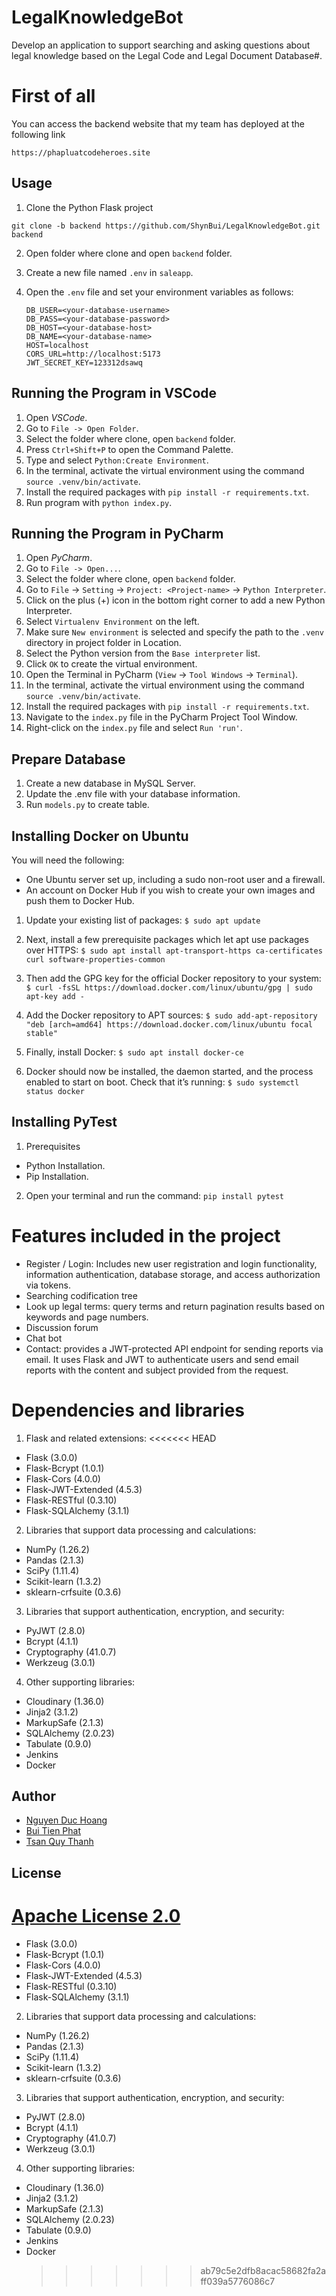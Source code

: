 # LegalKnowledgeBot

Develop an application to support searching and asking questions about legal knowledge based on the Legal Code and Legal Document Database#.

# First of all

You can access the backend website that my team has deployed at the following link

```
https://phapluatcodeheroes.site
```

## Usage

1. Clone the Python Flask project

```
git clone -b backend https://github.com/ShynBui/LegalKnowledgeBot.git backend
```

2. Open folder where clone and open `backend` folder.
3. Create a new file named `.env` in `saleapp`.
4. Open the `.env` file and set your environment variables as follows:

   ```
   DB_USER=<your-database-username>
   DB_PASS=<your-database-password>
   DB_HOST=<your-database-host>
   DB_NAME=<your-database-name>
   HOST=localhost
   CORS_URL=http://localhost:5173
   JWT_SECRET_KEY=123312dsawq

   ```

## Running the Program in VSCode

1. Open _VSCode_.
2. Go to `File -> Open Folder`.
3. Select the folder where clone, open `backend` folder.
4. Press `Ctrl+Shift+P` to open the Command Palette.
5. Type and select `Python:Create Environment`.
6. In the terminal, activate the virtual environment using the command `source .venv/bin/activate`.
7. Install the required packages with `pip install -r requirements.txt`.
8. Run program with `python index.py`.

## Running the Program in PyCharm

1. Open _PyCharm_.
2. Go to `File -> Open...`.
3. Select the folder where clone, open `backend` folder.
4. Go to `File` -> `Setting` -> `Project: <Project-name>` -> `Python Interpreter`.
5. Click on the plus (+) icon in the bottom right corner to add a new Python Interpreter.
6. Select `Virtualenv Environment` on the left.
7. Make sure `New environment` is selected and specify the path to the `.venv` directory in project folder in Location.
8. Select the Python version from the `Base interpreter` list.
9. Click `OK` to create the virtual environment.
10. Open the Terminal in PyCharm (`View` -> `Tool Windows` -> `Terminal`).
11. In the terminal, activate the virtual environment using the command `source .venv/bin/activate`.
12. Install the required packages with `pip install -r requirements.txt`.
13. Navigate to the `index.py` file in the PyCharm Project Tool Window.
14. Right-click on the `index.py` file and select `Run 'run'`.

## Prepare Database

1. Create a new database in MySQL Server.
2. Update the .env file with your database information.
3. Run `models.py` to create table.

## Installing Docker on Ubuntu

You will need the following:

- One Ubuntu server set up, including a sudo non-root user and a firewall.
- An account on Docker Hub if you wish to create your own images and push them to Docker Hub.

1. Update your existing list of packages: `$ sudo apt update`

2. Next, install a few prerequisite packages which let apt use packages over HTTPS: `$ sudo apt install apt-transport-https ca-certificates curl software-properties-common`

3. Then add the GPG key for the official Docker repository to your system: `$ curl -fsSL https://download.docker.com/linux/ubuntu/gpg | sudo apt-key add -`

4. Add the Docker repository to APT sources: `$ sudo add-apt-repository "deb [arch=amd64] https://download.docker.com/linux/ubuntu focal stable"`

5. Finally, install Docker: `$ sudo apt install docker-ce`

6. Docker should now be installed, the daemon started, and the process enabled to start on boot. Check that it’s running: `$ sudo systemctl status docker`

## Installing PyTest

1. Prerequisites

- Python Installation.
- Pip Installation.

2. Open your terminal and run the command: `pip install pytest`

# Features included in the project

- Register / Login: Includes new user registration and login functionality, information authentication, database storage, and access authorization via tokens.
- Searching codification tree
- Look up legal terms: query terms and return pagination results based on keywords and page numbers.
- Discussion forum
- Chat bot
- Contact: provides a JWT-protected API endpoint for sending reports via email. It uses Flask and JWT to authenticate users and send email reports with the content and subject provided from the request.

# Dependencies and libraries

1. Flask and related extensions:
   <<<<<<< HEAD

- Flask (3.0.0)
- Flask-Bcrypt (1.0.1)
- Flask-Cors (4.0.0)
- Flask-JWT-Extended (4.5.3)
- Flask-RESTful (0.3.10)
- Flask-SQLAlchemy (3.1.1)

2. Libraries that support data processing and calculations:

- NumPy (1.26.2)
- Pandas (2.1.3)
- SciPy (1.11.4)
- Scikit-learn (1.3.2)
- sklearn-crfsuite (0.3.6)

3. Libraries that support authentication, encryption, and security:

- PyJWT (2.8.0)
- Bcrypt (4.1.1)
- Cryptography (41.0.7)
- Werkzeug (3.0.1)

4. Other supporting libraries:

- Cloudinary (1.36.0)
- Jinja2 (3.1.2)
- MarkupSafe (2.1.3)
- SQLAlchemy (2.0.23)
- Tabulate (0.9.0)
- Jenkins
- Docker

## Author

- [Nguyen Duc Hoang](https://github.com/duchoaang)
- [Bui Tien Phat](https://github.com/ShynBui)
- [Tsan Quy Thanh](https://github.com/quythanh)

## License

# [Apache License 2.0](http://www.apache.org/licenses/)

- Flask (3.0.0)
- Flask-Bcrypt (1.0.1)
- Flask-Cors (4.0.0)
- Flask-JWT-Extended (4.5.3)
- Flask-RESTful (0.3.10)
- Flask-SQLAlchemy (3.1.1)

2. Libraries that support data processing and calculations:

- NumPy (1.26.2)
- Pandas (2.1.3)
- SciPy (1.11.4)
- Scikit-learn (1.3.2)
- sklearn-crfsuite (0.3.6)

3. Libraries that support authentication, encryption, and security:

- PyJWT (2.8.0)
- Bcrypt (4.1.1)
- Cryptography (41.0.7)
- Werkzeug (3.0.1)

4. Other supporting libraries:

- Cloudinary (1.36.0)
- Jinja2 (3.1.2)
- MarkupSafe (2.1.3)
- SQLAlchemy (2.0.23)
- Tabulate (0.9.0)
- Jenkins
- Docker
  > > > > > > > ab79c5e2dfb8acac58682fa2aff039a5776086c7
